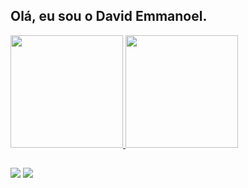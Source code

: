 ## Olá, eu sou o David Emmanoel.

 <div>
  <a href="https://github.com/DavidRochaCode">
  <img height="180em" src="https://github-readme-stats.vercel.app/api?username=DavidRochaCode&show_icons=true&theme=dark&include_all_commits=true&count_private=true"/>
  <img height="180em" src="https://github-readme-stats.vercel.app/api/top-langs/?username=DavidRochaCode&layout=compact&langs_count=7&theme=dark"/>

  
   ##
  
  <div>
     <a href="https://www.instagram.com/davidemmannoel/" target="_blank"><img src="https://img.shields.io/badge/-Instagram-%23E4405F?style=for-the-badge&logo=instagram&logoColor=white" target="_blank"></a>
     <a href="manoeudavi3@gmail.com" target="_blank"><img src="https://img.shields.io/badge/Gmail-D14836?style=for-the-badge&logo=gmail&logoColor=white" target="_blank">   </a>
          
  </div>
 
 
  
  
  
